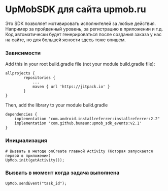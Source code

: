 # UpMobSDK для сайта upmob.ru
Это SDK позволяет мотивировать исполнителей за любые действия. Например за пройденный уровень, за регистрацию в приложении и т.д.
Код автоматически будет генерироваться после создания заказа у нас на сайте, но для большей ясности здесь тоже опишем.

### Зависимости
Add this in your root build.gradle file (not your module build.gradle file):
```
allprojects {
		repositories {
			...
			maven { url 'https://jitpack.io' }
		}
}
```

Then, add the library to your module build.gradle
```
dependencies {
    implementation "com.android.installreferrer:installreferrer:2.2"
    implementation 'com.github.bumsun:upmob_sdk_events:v2.1'
}
```

### Инициализация

```
# Вызвать в методе onCreate главной Activity (Которая запускается первой в приложении)
UpMob.init(getActivity());
```

### Вызвать в момент когда задача выполнена
```
UpMob.sendEvent("task_id");
```
